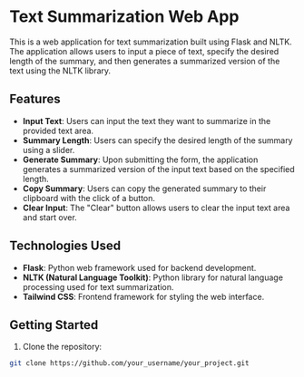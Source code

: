 # Text Summarization Web App

This is a web application for text summarization built using Flask and NLTK. The application allows users to input a piece of text, specify the desired length of the summary, and then generates a summarized version of the text using the NLTK library.

## Features

- **Input Text**: Users can input the text they want to summarize in the provided text area.
- **Summary Length**: Users can specify the desired length of the summary using a slider.
- **Generate Summary**: Upon submitting the form, the application generates a summarized version of the input text based on the specified length.
- **Copy Summary**: Users can copy the generated summary to their clipboard with the click of a button.
- **Clear Input**: The "Clear" button allows users to clear the input text area and start over.

## Technologies Used

- **Flask**: Python web framework used for backend development.
- **NLTK (Natural Language Toolkit)**: Python library for natural language processing used for text summarization.
- **Tailwind CSS**: Frontend framework for styling the web interface.

## Getting Started

1. Clone the repository:

```bash
git clone https://github.com/your_username/your_project.git
